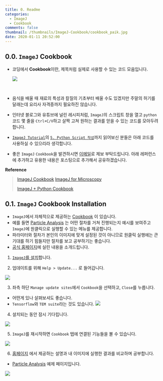 ```yaml
---
title: 0. Readme
categories:
  - ImageJ
  - Cookbook
comments: false
thumbnail: /thumbnails/ImageJ-Cookbook/cookbook_paik.jpg
date: 2020-01-11 20:52:00
---
```

## 0.0. `ImageJ` Cookbook

* 코딩에서 **Cookbook**이란, 제목처럼 실제로 사용할 수 있는 코드 모음입니다.

  ![ ](cookbook.jpg)

  <br>

* 음식을 배울 때 재료의 특성과 칼질의 기초부터 배울 수도 있겠지만 주말의 허기를 달래는데 요리사 자격증까지 필요하진 않습니다. 

* 인터넷 블로그와 유튜브에 널린 레시피처럼, `ImageJ`의 스크립트 창을 열고 `python` 코드 몇 줄을 `Ctrl+C/V`하고 살짝 고쳐 원하는 결과를 얻을 수 있는 코드를 모아두려 합니다.

* [`ImageJ Tutorial`](https://jehyunlee.github.io/categories/ImageJ/Tutorial/)의 [`5. Python Script 작성`](https://jehyunlee.github.io/2019/12/19/ImageJ-tutorial-5-Script/)까지 읽어보신 분들은 아래 코드를 사용하실 수 있으리라 생각합니다.

* 좋은 `ImageJ` `Cookbook`을 발견하시면 [이메일](jehyun.lee@gmail.com)로 제보 부탁드립니다. 아래 레퍼런스에 추가하고 유용한 내용은 포스팅으로 추가해서 공유하겠습니다.

  

**Reference**

> [ImageJ Cookbook](https://imagej.net/Cookbook#Installing_the_Cookbook_plugins) 
> [ImageJ for Microscopy](https://www.future-science.com/doi/10.2144/000112517?url_ver=Z39.88-2003&rfr_id=ori%3Arid%3Acrossref.org&rfr_dat=cr_pub%3Dwww.ncbi.nlm.nih.gov&)
> 
> [ImageJ + Python Cookbook](http://wiki.cmci.info/documents/120206pyip_cooking/python_imagej_cookbook#threshold_to_create_a_mask_binary)



## 0.1. `ImageJ` Cookbook Installation

* `ImageJ`에서 자체적으로 제공하는 [Cookbook](https://imagej.net/Cookbook#Installing_the_Cookbook_plugins) 이 있습니다.
* 예를 들면 [Particle Analysis](https://imagej.net/Particle_Analysis) 는 어떤 절차를 거쳐 진행되는지 예시를 보여주고 `ImageJ`에 원클릭으로 실행할 수 있는 메뉴를 제공합니다.
* 파라미터와 절차가 본인의 이미지에 맞게 설정된 것이 아니므로 원클릭 실행에는 큰 기대를 하기 힘들지만 절차를 보고 공부하기는 좋습니다.
* [공식 홈페이지](https://imagej.net/Cookbook)에 실린 내용을 소개드립니다.

1. [`ImageJ`를 설치](https://jehyunlee.github.io/2019/12/15/ImageJ-tutorial-1-ImageJInstallation/)합니다.

2. 업데이트를 위해 `Help > Update...` 로 들어갑니다.

  ![](0_readme_1.PNG)
  <br>

3. 좌측 하단 `Manage update sites`에서 `Cookbook`을 선택하고, `Close`를 누릅니다.
  * 어떤게 있나 살펴보셔도 좋습니다. 
  * `Tensorflow`와 `TEM suite`라는 것도 있습니다.
    ![](0_readme_2.PNG)
    <br>

4. 설치되는 동안 잠시 기다립니다.

  ![](0_readme_3.PNG)
  <br>

5. `ImageJ`를 재시작하면 `Cookbook` 탭에 연결된 기능들을 볼 수 있습니다.

  ![](0_readme_4.PNG)
  <br>

6. [홈페이지](https://imagej.net/Cookbook#Installing_the_Cookbook_plugins) 에서 제공하는 설명과 내 이미지에 실행한 결과를 비교하며 공부합니다.
  * [Particle Analysis](https://imagej.net/Particle_Analysis) 예제 페이지입니다.

  ![](0_readme_5.PNG)
  <br>


